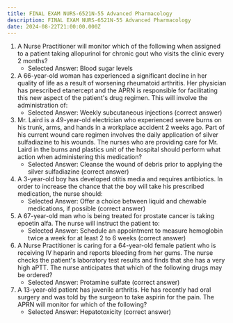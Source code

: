 ```yaml
---
title: FINAL EXAM NURS-6521N-55 Advanced Pharmacology
description: FINAL EXAM NURS-6521N-55 Advanced Pharmacology
date: 2024-08-22T21:00:00.000Z
---
```


1. A Nurse Practitioner will monitor which of the following when assigned to a patient taking allopurinol for chronic gout who visits the clinic every 2 months?
   * Selected Answer: Blood sugar levels
2. A 66-year-old woman has experienced a significant decline in her quality of life as a result of worsening rheumatoid arthritis. Her physician has prescribed etanercept and the APRN is responsible for facilitating this new aspect of the patient's drug regimen. This will involve the administration of:
   * Selected Answer: Weekly subcutaneous injections (correct answer)
3. Mr. Laird is a 49-year-old electrician who experienced severe burns on his trunk, arms, and hands in a workplace accident 2 weeks ago. Part of his current wound care regimen involves the daily application of silver sulfadiazine to his wounds. The nurses who are providing care for Mr. Laird in the burns and plastics unit of the hospital should perform what action when administering this medication?
   * Selected Answer: Cleanse the wound of debris prior to applying the silver sulfadiazine (correct answer)
4. A 3-year-old boy has developed otitis media and requires antibiotics. In order to increase the chance that the boy will take his prescribed medication, the nurse should:
   * Selected Answer: Offer a choice between liquid and chewable medications, if possible (correct answer)
5. A 67-year-old man who is being treated for prostate cancer is taking epoetin alfa. The nurse will instruct the patient to:
   * Selected Answer: Schedule an appointment to measure hemoglobin twice a week for at least 2 to 6 weeks (correct answer)
6. A Nurse Practitioner is caring for a 64-year-old female patient who is receiving IV heparin and reports bleeding from her gums. The nurse checks the patient's laboratory test results and finds that she has a very high aPTT. The nurse anticipates that which of the following drugs may be ordered?
   * Selected Answer: Protamine sulfate (correct answer)
7. A 13-year-old patient has juvenile arthritis. He has recently had oral surgery and was told by the surgeon to take aspirin for the pain. The APRN will monitor for which of the following?
   * Selected Answer: Hepatotoxicity (correct answer)
